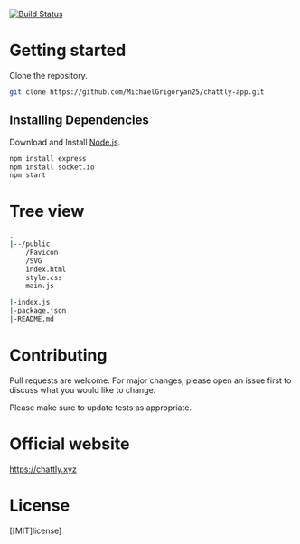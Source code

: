 [![Build Status](https://travis-ci.com/MichaelGrigoryan25/chattly-app.svg?branch=master)](https://travis-ci.com/MichaelGrigoryan25/chattly-app)
# Getting started
Clone the repository.
```bash
git clone https://github.com/MichaelGrigoryan25/chattly-app.git
```
## Installing Dependencies
Download and Install [Node.js](https://nodejs.org/en/).
```bash
npm install express
npm install socket.io
npm start
```

# Tree view

```bash
.
|--/public
    /Favicon
    /SVG
    index.html
    style.css
    main.js

|-index.js
|-package.json
|-README.md
```

# Contributing
Pull requests are welcome. For major changes, please open an issue first to discuss what you would like to change.

Please make sure to update tests as appropriate.

# Official website
https://chattly.xyz

# License
[[MIT]license]
